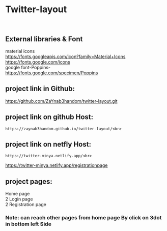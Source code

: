 # Twitter-layout <br><br>

## External libraries & Font<br>
material icons<br>
 https://fonts.googleapis.com/icon?family=Material+Icons<br>
  https://fonts.google.com/icons <br>
google font-Poppins-<br>
   https://fonts.google.com/specimen/Poppins<br>
   
 ## project link in Github: <br>
https://github.com/ZaYnab3handom/twitter-layout.git<br>
## project link on github Host:<br>
	https://zaynab3handom.github.io/twitter-layout/<br>
## project link on netfly Host: <br>
	https://twitter-minya.netlify.app/<br>
https://twitter-minya.netlify.app/registrationpage<br>


## project pages: <br>
Home page <br>
2 Login page <br>
2 Registration page <br>
### Note: can reach other pages from home page By click on 3dot in bottom left Side <br>

